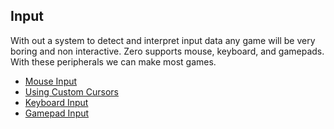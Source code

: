 


## Input




With out a system to detect and interpret input data any game will be very boring and non interactive. Zero supports mouse, keyboard, and gamepads. With these peripherals we can make most games.
- [Mouse Input](https://github.com/zeroengineteam/ZeroDocs/blob/master/zero_editor_documentation/ZeroManual/Gameplay/Input/MouseInput.markdown)
- [Using Custom Cursors](https://github.com/zeroengineteam/ZeroDocs/blob/master/zero_editor_documentation/ZeroManual/Gameplay/Input/CustomCursor.markdown)
- [Keyboard Input](https://github.com/zeroengineteam/ZeroDocs/blob/master/zero_editor_documentation/ZeroManual/Gameplay/Input/KeyboardInput.markdown)
- [Gamepad Input](https://github.com/zeroengineteam/ZeroDocs/blob/master/zero_editor_documentation/ZeroManual/Gameplay/Input/GamepadInput.markdown)
 

 